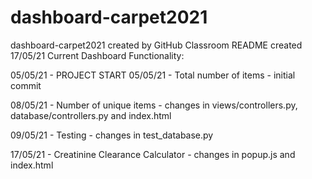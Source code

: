 # dashboard-carpet2021
dashboard-carpet2021 created by GitHub Classroom
README created 17/05/21
Current Dashboard Functionality: 

  05/05/21 - PROJECT START
  05/05/21 - Total number of items - initial commit
  
  08/05/21 - Number of unique items - changes in views/controllers.py, database/controllers.py and index.html
  
  09/05/21 - Testing - changes in test_database.py
  
  17/05/21 - Creatinine Clearance Calculator - changes in popup.js and index.html
